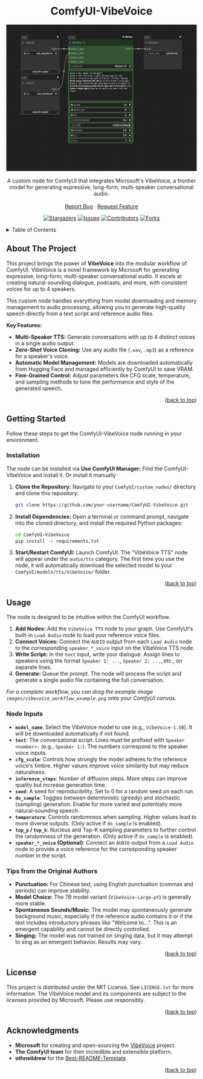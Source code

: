 <!-- Improved compatibility of back to top link: See: https://github.com/othneildrew/Best-README-Template/pull/73 -->
<a id="readme-top"></a>

<div align="center">
  <h1 align="center">ComfyUI-VibeVoice</h1>

<img src="./example_workflows/VibeVoice_example.png" alt="ComfyUI-VibeVoice Nodes" alt="Logo" width="600" height="388">

  <p align="center">
    A custom node for ComfyUI that integrates Microsoft's VibeVoice, a frontier model for generating expressive, long-form, multi-speaker conversational audio.
    <br />
    <br />
    <a href="https://github.com/wildminder/ComfyUI-VibeVoice/issues/new?labels=bug&template=bug-report---.md">Report Bug</a>
    ·
    <a href="https://github.com/wildminder/ComfyUI-VibeVoice/issues/new?labels=enhancement&template=feature-request---.md">Request Feature</a>

<!-- PROJECT SHIELDS -->
[![Stargazers][stars-shield]][stars-url]
[![Issues][issues-shield]][issues-url]
[![Contributors][contributors-shield]][contributors-url]
[![Forks][forks-shield]][forks-url]
  </p>
</div>


<!-- TABLE OF CONTENTS -->
<details>
  <summary>Table of Contents</summary>
  <ol>
    <li><a href="#about-the-project">About The Project</a></li>
    <li><a href="#getting-started">Getting Started</a>
        <ul>
            <li><a href="#prerequisites">Prerequisites</a></li>
            <li><a href="#installation">Installation</a></li>
        </ul>
    </li>
    <li><a href="#usage">Usage</a>
        <ul>
            <li><a href="#node-inputs">Node Inputs</a></li>
            <li><a href="#tips-from-the-original-authors">Tips from the Original Authors</a></li>
        </ul>
    </li>
    <li><a href="#roadmap">Roadmap</a></li>
    <li><a href="#license">License</a></li>
    <li><a href="#contact">Contact</a></li>
    <li><a href="#acknowledgments">Acknowledgments</a></li>
  </ol>
</details>

<!-- ABOUT THE PROJECT -->
## About The Project

This project brings the power of **VibeVoice** into the modular workflow of ComfyUI. VibeVoice is a novel framework by Microsoft for generating expressive, long-form, multi-speaker conversational audio. It excels at creating natural-sounding dialogue, podcasts, and more, with consistent voices for up to 4 speakers.

This custom node handles everything from model downloading and memory management to audio processing, allowing you to generate high-quality speech directly from a text script and reference audio files.

**Key Features:**
*   **Multi-Speaker TTS:** Generate conversations with up to 4 distinct voices in a single audio output.
*   **Zero-Shot Voice Cloning:** Use any audio file (`.wav`, `.mp3`) as a reference for a speaker's voice.
*   **Automatic Model Management:** Models are downloaded automatically from Hugging Face and managed efficiently by ComfyUI to save VRAM.
*   **Fine-Grained Control:** Adjust parameters like CFG scale, temperature, and sampling methods to tune the performance and style of the generated speech.

<p align="right">(<a href="#readme-top">back to top</a>)</p>

<!-- GETTING STARTED -->
## Getting Started

Follow these steps to get the ComfyUI-VibeVoice node running in your environment.

### Installation
The node can be installed via **Use ComfyUI Manager:** Find the ComfyUI-VibeVoice and install it. Or install it manually
    
1.  **Clone the Repository:**
    Navigate to your `ComfyUI/custom_nodes/` directory and clone this repository:
    ```sh
    git clone https://github.com/your-username/ComfyUI-VibeVoice.git
    ```

2.  **Install Dependencies:**
    Open a terminal or command prompt, navigate into the cloned directory, and install the required Python packages:
    ```sh
    cd ComfyUI-VibeVoice
    pip install -r requirements.txt
    ```

3.  **Start/Restart ComfyUI:**
    Launch ComfyUI. The "VibeVoice TTS" node will appear under the `audio/tts` category. The first time you use the node, it will automatically download the selected model to your `ComfyUI/models/tts/VibeVoice/` folder.

<p align="right">(<a href="#readme-top">back to top</a>)</p>

<!-- USAGE EXAMPLES -->
## Usage

The node is designed to be intuitive within the ComfyUI workflow.

1.  **Add Nodes:** Add the `VibeVoice TTS` node to your graph. Use ComfyUI's built-in `Load Audio` node to load your reference voice files.
2.  **Connect Voices:** Connect the `AUDIO` output from each `Load Audio` node to the corresponding `speaker_*_voice` input on the VibeVoice TTS node.
3.  **Write Script:** In the `text` input, write your dialogue. Assign lines to speakers using the format `Speaker 1: ...`, `Speaker 2: ...`, etc., on separate lines.
4.  **Generate:** Queue the prompt. The node will process the script and generate a single audio file containing the full conversation.

_For a complete workflow, you can drag the example image `images/vibevoice_workflow_example.png` onto your ComfyUI canvas._

### Node Inputs

*   **`model_name`**: Select the VibeVoice model to use (e.g., `VibeVoice-1.5B`). It will be downloaded automatically if not found.
*   **`text`**: The conversational script. Lines must be prefixed with `Speaker <number>:` (e.g., `Speaker 1:`). The numbers correspond to the speaker voice inputs.
*   **`cfg_scale`**: Controls how strongly the model adheres to the reference voice's timbre. Higher values improve voice similarity but may reduce naturalness.
*   **`inference_steps`**: Number of diffusion steps. More steps can improve quality but increase generation time.
*   **`seed`**: A seed for reproducibility. Set to 0 for a random seed on each run.
*   **`do_sample`**: Toggles between deterministic (greedy) and stochastic (sampling) generation. Enable for more varied and potentially more natural-sounding speech.
*   **`temperature`**: Controls randomness when sampling. Higher values lead to more diverse outputs. (Only active if `do_sample` is enabled).
*   **`top_p` / `top_k`**: Nucleus and Top-K sampling parameters to further control the randomness of the generation. (Only active if `do_sample` is enabled).
*   **`speaker_*_voice` (Optional)**: Connect an `AUDIO` output from a `Load Audio` node to provide a voice reference for the corresponding speaker number in the script.

### Tips from the Original Authors

*   **Punctuation:** For Chinese text, using English punctuation (commas and periods) can improve stability.
*   **Model Choice:** The 7B model variant (`VibeVoice-Large-pt`) is generally more stable.
*   **Spontaneous Sounds/Music:** The model may spontaneously generate background music, especially if the reference audio contains it or if the text includes introductory phrases like "Welcome to...". This is an emergent capability and cannot be directly controlled.
*   **Singing:** The model was not trained on singing data, but it may attempt to sing as an emergent behavior. Results may vary.

<p align="right">(<a href="#readme-top">back to top</a>)</p>

<!-- LICENSE -->
## License

This project is distributed under the MIT License. See `LICENSE.txt` for more information. The VibeVoice model and its components are subject to the licenses provided by Microsoft. Please use responsibly.

<p align="right">(<a href="#readme-top">back to top</a>)</p>

<!-- ACKNOWLEDGMENTS -->
## Acknowledgments

*   **Microsoft** for creating and open-sourcing the [VibeVoice](https://github.com/microsoft/VibeVoice) project.
*   **The ComfyUI team** for their incredible and extensible platform.
*   **othneildrew** for the [Best-README-Template](https://github.com/othneildrew/Best-README-Template).

<p align="right">(<a href="#readme-top">back to top</a>)</p>


<!-- MARKDOWN LINKS & IMAGES -->
[contributors-shield]: https://img.shields.io/github/contributors/wildminder/ComfyUI-VibeVoice.svg?style=for-the-badge
[contributors-url]: https://github.com/wildminder/ComfyUI-VibeVoice/graphs/contributors
[forks-shield]: https://img.shields.io/github/forks/wildminder/ComfyUI-VibeVoice.svg?style=for-the-badge
[forks-url]: https://github.com/wildminder/ComfyUI-VibeVoice/network/members
[stars-shield]: https://img.shields.io/github/stars/wildminder/ComfyUI-VibeVoice.svg?style=for-the-badge
[stars-url]: https://github.com/wildminder/ComfyUI-VibeVoice/stargazers
[issues-shield]: https://img.shields.io/github/issues/wildminder/ComfyUI-VibeVoice.svg?style=for-the-badge
[issues-url]: https://github.com/wildminder/ComfyUI-VibeVoice/issues
